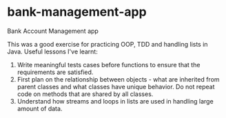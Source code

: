 # bank-management-app
Bank Account Management app

This was a good exercise for practicing OOP, TDD and handling lists in Java. Useful lessons I've learnt:

1. Write meaningful tests cases before functions to ensure that the requirements are satisfied.
2. First plan on the relationship between objects - what are inherited from parent classes and what classes have unique behavior. Do not repeat code on methods that are shared by all classes.
3. Understand how streams and loops in lists are used in handling large amount of data. 
